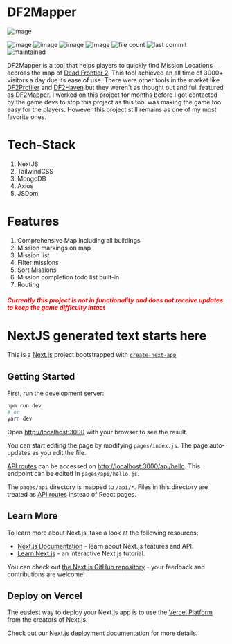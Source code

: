 # DF2Mapper

![image](https://user-images.githubusercontent.com/86772622/226071764-aa259741-8a7f-4010-b9a6-7b60df919043.png)

![image](https://img.shields.io/badge/Commits-51-green) ![image](https://img.shields.io/github/languages/top/CodeFingers809/df2mapper) ![image](https://img.shields.io/github/languages/count/CodeFingers809/df2mapper) ![image](https://img.shields.io/github/languages/code-size/CodeFingers809/df2mapper) ![file count](https://img.shields.io/github/directory-file-count/CodeFingers809/df2mapper) ![last commit](https://img.shields.io/github/last-commit/CodeFingers809/df2mapper) ![maintained](https://img.shields.io/maintenance/no/2022)

DF2Mapper is a tool that helps players to quickly find Mission Locations accross the map of [Dead Frontier 2](https://store.steampowered.com/app/744900/Dead_Frontier_2/). This tool achieved an all time of 3000+ visitors a day due its ease of use. There were other tools in the market like [DF2Profiler](https://df2profiler.com/gamemap/) and [DF2Haven](https://www.df2haven.com/missions/) but they weren't as thought out and full featured as DF2Mapper. I worked on this project for months before I got contacted by the game devs to stop this project as this tool was making the game too easy for the players. However this project still remains as one of my most favorite ones.

# Tech-Stack
1. NextJS
2. TailwindCSS
3. MongoDB
4. Axios
5. JSDom

# Features
1. Comprehensive Map including all buildings
2. Mission markings on map
3. Mission list
4. Filter missions
5. Sort Missions
6. Mission completion todo list built-in
7. Routing

#### <span style="color:red">*Currently this project is not in functionality and does not receive updates to keep the game difficulty intact*</span>

# NextJS generated text starts here

This is a [Next.js](https://nextjs.org/) project bootstrapped with [`create-next-app`](https://github.com/vercel/next.js/tree/canary/packages/create-next-app).

## Getting Started

First, run the development server:

```bash
npm run dev
# or
yarn dev
```

Open [http://localhost:3000](http://localhost:3000) with your browser to see the result.

You can start editing the page by modifying `pages/index.js`. The page auto-updates as you edit the file.

[API routes](https://nextjs.org/docs/api-routes/introduction) can be accessed on [http://localhost:3000/api/hello](http://localhost:3000/api/hello). This endpoint can be edited in `pages/api/hello.js`.

The `pages/api` directory is mapped to `/api/*`. Files in this directory are treated as [API routes](https://nextjs.org/docs/api-routes/introduction) instead of React pages.

## Learn More

To learn more about Next.js, take a look at the following resources:

- [Next.js Documentation](https://nextjs.org/docs) - learn about Next.js features and API.
- [Learn Next.js](https://nextjs.org/learn) - an interactive Next.js tutorial.

You can check out [the Next.js GitHub repository](https://github.com/vercel/next.js/) - your feedback and contributions are welcome!

## Deploy on Vercel

The easiest way to deploy your Next.js app is to use the [Vercel Platform](https://vercel.com/new?utm_medium=default-template&filter=next.js&utm_source=create-next-app&utm_campaign=create-next-app-readme) from the creators of Next.js.

Check out our [Next.js deployment documentation](https://nextjs.org/docs/deployment) for more details.
